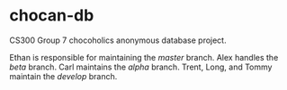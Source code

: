 # chocan-db
CS300 Group 7 chocoholics anonymous database project.

Ethan is responsible for maintaining the _master_ branch.
Alex handles the _beta_ branch.
Carl maintains the _alpha_ branch.
Trent, Long, and Tommy maintain the _develop_ branch.
